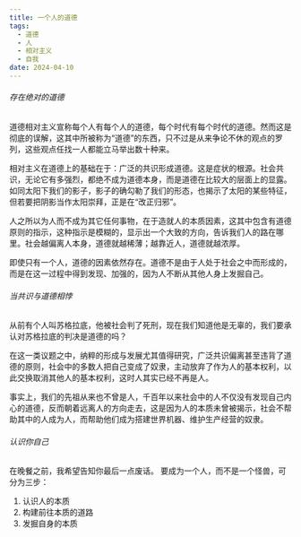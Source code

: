 ```yaml
---
title: 一个人的道德
tags:
  - 道德
  - 人
  - 相对主义
  - 自我
date: 2024-04-10
---
```

###### 存在绝对的道德
道德相对主义宣称每个人有每个人的道德，每个时代有每个时代的道德。然而这是彻底的误解，这其中所被称为“道德”的东西，只不过是从来争论不休的观点的罗列，这些观点任找一人都能立马举出数十种来。

相对主义在道德上的基础在于：广泛的共识形成道德。这是症状的根源。社会共识，无论它有多强烈，都绝不成为道德本身，而是道德在比较大的层面上的显露。如同太阳下我们的影子，影子的确勾勒了我们的形态，也揭示了太阳的某些特征，但若要把阴影当作太阳崇拜，正是在“改正归邪”。

人之所以为人而不成为其它任何事物，在于造就人的本质因素，这其中包含有道德原则的指示，这种指示是模糊的，显示出一个大致的方向，告诉我们人的路在哪里。社会越偏离人本身，道德就越稀薄；越靠近人，道德就越浓厚。

即使只有一个人，道德的因素依然存在。道德不是由于人处于社会之中而形成的，而是在这一过程中得到发现、加强的，因为人不断从其他人身上发掘自己。

<!--more-->

###### 当共识与道德相悖
从前有个人叫苏格拉底，他被社会判了死刑，现在我们知道他是无辜的，我们要承认对苏格拉底的判决是道德的吗？

在这一类议题之中，纳粹的形成与发展尤其值得研究，广泛共识偏离甚至违背了道德的原则，社会中的多数人把自己变成了奴隶，主动放弃了作为人的基本权利，以此交换取消其他人的基本权利，这时人其实已经不再是人。

事实上，我们的先祖从来也不曾是人，千百年以来社会中的人不仅没有发现自己内心的道德，反而朝着远离人的方向走去，这是因为人的本质未曾被揭示，社会不帮助其中的人成为人，而帮助他们成为搭建世界机器、维护生产经营的奴隶。

###### 认识你自己
在晚餐之前，我希望告知你最后一点废话。
要成为一个人，而不是一个怪兽，可分为三步：
1. 认识人的本质
2. 构建前往本质的道路
3. 发掘自身的本质